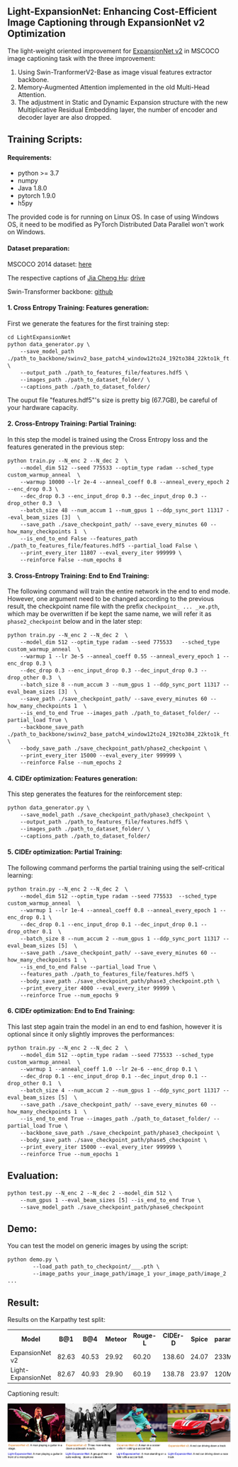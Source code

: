 ## Light-ExpansionNet: Enhancing Cost-Efficient Image Captioning through ExpansionNet v2 Optimization 

The light-weight oriented improvement for [ExpansionNet v2](https://arxiv.org/abs/2208.06551) in MSCOCO image captioning task with the three improvement:

1) Using Swin-TranformerV2-Base as image visual features extractor backbone.
2) Memory-Augmented Attention implemented in the old Multi-Head Attention.
3) The adjustment in Static and Dynamic Expansion structure with the new Multiplicative Residual Embedding layer, the number of encoder and decoder layer are also dropped.

## Training Scripts:

#### Requirements:

* python >= 3.7
* numpy
* Java 1.8.0
* pytorch 1.9.0
* h5py

The provided code is for running on Linux OS. In case of using Windows OS, it need to be modified as PyTorch Distributed Data Parallel won't work on Windows. 

#### Dataset preparation:

MSCOCO 2014 dataset: [here](https://cocodataset.org/#home)

The respective captions of [Jia Cheng Hu](https://github.com/jchenghu): [drive](https://drive.google.com/drive/folders/1bBMH4-Fw1LcQZmSzkMCqpEl0piIP88Y3?usp=sharing)

Swin-Transformer backbone: [github](https://github.com/microsoft/Swin-Transformer/blob/main/MODELHUB.md)

#### 1. Cross Entropy Training: Features generation:

First we generate the features for the first training step:
```
cd LightExpansionNet
python data_generator.py \
    --save_model_path ./path_to_backbone/swinv2_base_patch4_window12to24_192to384_22kto1k_ft.pth \
    --output_path ./path_to_features_file/features.hdf5 \
    --images_path ./path_to_dataset_folder/ \
    --captions_path ./path_to_dataset_folder/
```
The ouput file "features.hdf5"'s size is pretty big (67.7GB), be careful of your hardware capacity.

#### 2. Cross-Entropy Training: Partial Training:

In this step the model is trained using the Cross Entropy loss and the features generated
in the previous step:
```
python train.py --N_enc 2 --N_dec 2  \
    --model_dim 512 --seed 775533 --optim_type radam --sched_type custom_warmup_anneal  \
    --warmup 10000 --lr 2e-4 --anneal_coeff 0.8 --anneal_every_epoch 2 --enc_drop 0.3 \
    --dec_drop 0.3 --enc_input_drop 0.3 --dec_input_drop 0.3 --drop_other 0.3  \
    --batch_size 48 --num_accum 1 --num_gpus 1 --ddp_sync_port 11317 --eval_beam_sizes [3]  \
    --save_path ./save_checkpoint_path/ --save_every_minutes 60 --how_many_checkpoints 1  \
    --is_end_to_end False --features_path ./path_to_features_file/features.hdf5 --partial_load False \
    --print_every_iter 11807 --eval_every_iter 999999 \
    --reinforce False --num_epochs 8
```
#### 3. Cross-Entropy Training: End to End Training:

The following command will train the entire network in the end to end mode. However, one argument need to be changed according to the previous result, the checkpoint name file with the prefix `checkpoint_ ... _xe.pth`, which may be overwritten if be kept the same name, we will refer it as `phase2_checkpoint` below and in
the later step:
```
python train.py --N_enc 2 --N_dec 2  \
    --model_dim 512 --optim_type radam --seed 775533   --sched_type custom_warmup_anneal  \
    --warmup 1 --lr 3e-5 --anneal_coeff 0.55 --anneal_every_epoch 1 --enc_drop 0.3 \
    --dec_drop 0.3 --enc_input_drop 0.3 --dec_input_drop 0.3 --drop_other 0.3  \
    --batch_size 8 --num_accum 3 --num_gpus 1 --ddp_sync_port 11317 --eval_beam_sizes [3]  \
    --save_path ./save_checkpoint_path/ --save_every_minutes 60 --how_many_checkpoints 1  \
    --is_end_to_end True --images_path ./path_to_dataset_folder/ --partial_load True \
    --backbone_save_path ./path_to_backbone/swinv2_base_patch4_window12to24_192to384_22kto1k_ft.pth \
    --body_save_path ./save_checkpoint_path/phase2_checkpoint \
    --print_every_iter 15000 --eval_every_iter 999999 \
    --reinforce False --num_epochs 2
```
#### 4. CIDEr optimization: Features generation:

This step generates the features for the reinforcement step:
```
python data_generator.py \
    --save_model_path ./save_checkpoint_path/phase3_checkpoint \
    --output_path ./path_to_features_file/features.hdf5 \
    --images_path ./path_to_dataset_folder/ \
    --captions_path ./path_to_dataset_folder/
```

#### 5. CIDEr optimization: Partial Training:

The following command performs the partial training using the self-critical learning:
```
python train.py --N_enc 2 --N_dec 2  \
    --model_dim 512 --optim_type radam --seed 775533  --sched_type custom_warmup_anneal  \
    --warmup 1 --lr 1e-4 --anneal_coeff 0.8 --anneal_every_epoch 1 --enc_drop 0.1 \
    --dec_drop 0.1 --enc_input_drop 0.1 --dec_input_drop 0.1 --drop_other 0.1  \
    --batch_size 8 --num_accum 2 --num_gpus 1 --ddp_sync_port 11317 --eval_beam_sizes [5]  \
    --save_path ./save_checkpoint_path/ --save_every_minutes 60 --how_many_checkpoints 1  \
    --is_end_to_end False --partial_load True \
    --features_path ./path_to_features_file/features.hdf5 \
    --body_save_path ./save_checkpoint_path/phase3_checkpoint.pth \
    --print_every_iter 4000 --eval_every_iter 99999 \
    --reinforce True --num_epochs 9
```

#### 6. CIDEr optimization: End to End Training:

This last step again train the model in an end to end fashion, however it is optional since it only slightly improves the performances:
```
python train.py --N_enc 2 --N_dec 2  \
    --model_dim 512 --optim_type radam --seed 775533 --sched_type custom_warmup_anneal  \
    --warmup 1 --anneal_coeff 1.0 --lr 2e-6 --enc_drop 0.1 \
    --dec_drop 0.1 --enc_input_drop 0.1 --dec_input_drop 0.1 --drop_other 0.1  \
    --batch_size 4 --num_accum 2 --num_gpus 1 --ddp_sync_port 11317 --eval_beam_sizes [5]  \
    --save_path ./save_checkpoint_path/ --save_every_minutes 60 --how_many_checkpoints 1  \
    --is_end_to_end True --images_path ./path_to_dataset_folder/ --partial_load True \
    --backbone_save_path ./save_checkpoint_path/phase3_checkpoint \
    --body_save_path ./save_checkpoint_path/phase5_checkpoint \
    --print_every_iter 15000 --eval_every_iter 999999 \
    --reinforce True --num_epochs 1
```

## Evaluation:

```
python test.py --N_enc 2 --N_dec 2 --model_dim 512 \
    --num_gpus 1 --eval_beam_sizes [5] --is_end_to_end True \
    --save_model_path ./save_checkpoint_path/phase6_checkpoint
```
## Demo:

You can test the model on generic images by using the script:
``` 
python demo.py \
     	--load_path path_to_checkpoint/___.pth \
     	--image_paths your_image_path/image_1 your_image_path/image_2 ...
```

## Result:

Results on the Karpathy test split:
 <table>
  <tr>
    <th>Model</th>
    <th>B@1</th>
    <th>B@4</th>
    <th>Meteor</th>
    <th>Rouge-L</th>
    <th>CIDEr-D</th>
    <th>Spice</th>
    <th>params</th>
    
  </tr>
  <tr>
    <td>ExpansionNet v2</td>
    <td>82.63</td>
    <td>40.53</td>
    <td>29.92</td>
    <td>60.20</td>
    <td>138.60</td>
    <td>24.07</td>
    <td>233M</td>  
  </tr>
  <tr>
    <td>Light-ExpansionNet</td>
    <td>82.67</td>
    <td>40.93</td>
    <td>29.90</td>
    <td>60.19</td>
    <td>138.78</td>
    <td>23.97</td>
    <td>120M</td>
  </tr>
</table>

Captioning result:

<p align="center">
  <img src="result.pdf" width="700"/>
</p>
